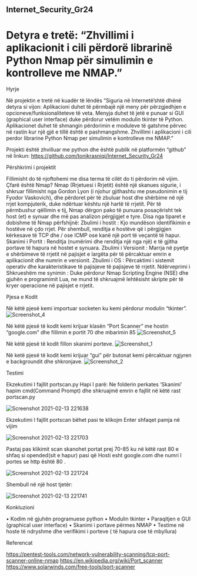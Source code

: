 ## Internet_Security_Gr24

# Detyra e tretë: “Zhvillimi i aplikacionit i cili përdorë librarinë Python Nmap për simulimin e kontrolleve me NMAP.”

Hyrje

Në projektin e tretë në kuadër të lëndës “Siguria në Internetë’shtë dhënë detyra si vijon:
Aplikacioni duhet të përmbajë një meny për përzgjedhjen e opcioneve/funksionaliteteve të veta. Menyja duhet të jetë e punuar si GUI (graphical user interface) duke përdorur vetëm modulin tkinter të Python.
Aplikacionet duhet të shmangin përdorimin e moduleve të gatshme përvec në rastin kur një gjë e tillë është e pashmangshme.
Zhvillimi i aplikacioni i cili perdor librarine Python Nmap per simulimin e kontrolleve me NMAP.”

Projekti është zhvilluar me python dhe është publik në platformën “github” në linkun: https://github.com/tonikrasniqi/Internet_Security_Gr24


Përshkrimi i projektit

Fillimisht do të njoftohemi me disa terma të cilët do ti përdorim në vijim.
Çfarë është Nmap?
Nmap (Rrjetuesi i Rrjetit) është një skanues sigurie, i shkruar fillimisht nga Gordon Lyon (i njohur gjithashtu me pseudonimin e tij Fyodor Vaskovich), dhe përdoret për të zbuluar host dhe shërbime në një rrjet kompjuterik, duke ndërtuar kështu një hartë të rrjetit. Për të përmbushur qëllimin e tij, Nmap dërgon pako të punuara posaçërisht tek host (et) e synuar dhe më pas analizon përgjigjet e tyre.
Disa nga tiparet e dobishme të Nmap përfshijnë:
Zbulimi i hostit : Kjo mundëson identifikimin e hostëve në çdo rrjet. Për shembull, renditja e hostëve që i përgjigjen kërkesave të TCP dhe / ose ICMP ose kanë një port të veçantë të hapur.
Skanimi i Portit : Renditja (numërimi dhe renditja një nga një) e të gjitha portave të hapura në hostet e synuara.
Zbulimi i Versionit : Marrja në pyetje e shërbimeve të rrjetit në pajisjet e largëta për të përcaktuar emrin e aplikacionit dhe numrin e versionit.
Zbulimi i OS : Përcaktimi i sistemit operativ dhe karakteristikave të pajisjeve të pajisjeve të rrjetit.
Ndërveprimi i Shkrueshëm me synimin : Duke përdorur Nmap Scripting Engine (NSE) dhe gjuhën e programimit Lua, ne mund të shkruajmë lehtësisht skripte për të kryer operacione në pajisjet e rrjetit.




Pjesa e Kodit

Në këtë pjesë kemi importuar socketen ku kemi përdorur modulin “tkinter”.
![Screenshot_4](https://user-images.githubusercontent.com/53190272/107861783-594f4500-6e48-11eb-9707-a9e96073eb8e.png)


Në këtë pjesë të kodit kemi krijuar klasën “Port Scanner” me hostin “google.com” dhe fillimin e portit 70 dhe mbarimin 85
![Screenshot_5](https://user-images.githubusercontent.com/53190272/107861821-ac28fc80-6e48-11eb-99c8-2757ba3d3e2d.png)

Në këtë pjesë të kodit fillon skanimi  porteve.
![Screenshot_1](https://user-images.githubusercontent.com/51675513/107861879-1641a180-6e49-11eb-896b-de96ff043eaa.png)

Në ketë pjesë të kodit kemi krijuar “gui” për  butonat kemi përcaktuar ngjyren e backgroundit dhe shkronjave. 
![Screenshot_2](https://user-images.githubusercontent.com/51675513/107861914-4b4df400-6e49-11eb-9836-5643238a8bf2.png)


Testimi

Ekzekutimi I fajllit portscan.py
Hapi I parë: Ne folderin perkates ‘Skanimi’  hapim cmd(Command Prompt) dhe shkruajmë emrin e fajllit në këtë rast portscan.py

![Screenshot 2021-02-13 221638](https://user-images.githubusercontent.com/57811400/107861945-8d773580-6e49-11eb-9be6-4631d01cd114.png)

 Ekzekutimi I fajllit portscan bëhet pasi te klikojm Enter  shfaqet pamja në vijim

![Screenshot 2021-02-13 221703](https://user-images.githubusercontent.com/57811400/107861991-e1821a00-6e49-11eb-87dc-7c98f62a2ca9.png)

Pastaj  pas klikimit scan skanohet portat prej 70-85 ku në këtë rast 80 e shfaq si opended(sit e hapur) pasi që Hosti esht google.com dhe numri I portes se http është 80 .

 ![Screenshot 2021-02-13 221724](https://user-images.githubusercontent.com/57811400/107862015-11312200-6e4a-11eb-9b1e-713acb81bff3.png)

Shembull në një host tjetër:

![Screenshot 2021-02-13 221741](https://user-images.githubusercontent.com/57811400/107862040-4473b100-6e4a-11eb-8d36-d96e98013044.png)

Konkluzioni

•	Kodim në gjuhën programuese python 
•	Modulin tkinter
•	Paraqitjen e GUI (graphical user interface)
•	Skanimi i portave përmes NMAP
•	Testime në hoste të ndryshme dhe verifikimi i porteve ( të hapura ose të mbyllura)

Referencat

https://pentest-tools.com/network-vulnerability-scanning/tcp-port-scanner-online-nmap
https://en.wikipedia.org/wiki/Port_scanner
https://www.solarwinds.com/free-tools/port-scanner

